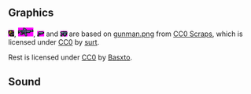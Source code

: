 ## Graphics

[![Actors/Dummy/HeadA.bmp][HeadA]][HeadA], [![Devices/Sprites/SMG.bmp][SMG]][SMG], [![Devices/Sprites/Pistol.bmp][Pistol]][Pistol] and [![Devices/Sprites/Digger.bmp][Digger]][Digger] are based on [gunman.png][] from [CC0 Scraps][], which is licensed under [CC0][] by [surt][].

Rest is licensed under [CC0][] by [Basxto][].

## Sound


[HeadA]: ./Actors/Dummy/HeadA.bmp
[SMG]: ./Devices/Sprites/SMG.bmp
[Pistol]: ./Devices/Sprites/Pistol.bmp
[Digger]: ./Devices/Sprites/Digger.bmp


[gunman.png]: http://img.uninhabitant.com/gunman.png
[CC0 Scraps]: https://opengameart.org/forumtopic/cc0-scraps

[Basxto]: https://opengameart.org/users/ba%C5%9Dto
[surt]: https://opengameart.org/users/surt


[CC0]: http://creativecommons.org/publicdomain/zero/1.0/
